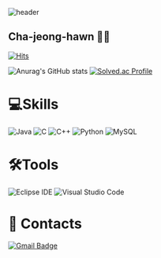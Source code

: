 ![header](https://capsule-render.vercel.app/api?type=wave&color=gradient&text=Welcome&height=300&fontSize=100)

## Cha-jeong-hawn 👷‍♂️
[![Hits](https://hits.seeyoufarm.com/api/count/incr/badge.svg?url=https%3A%2F%2Fgithub.com%2Frightear01%2FCha-jeong-hawn&count_bg=%2379C83D&title_bg=%23EEEECB&icon=atom.svg&icon_color=%2360CC67&title=hits&edge_flat=false)](https://hits.seeyoufarm.com)

![Anurag's GitHub stats](https://github-readme-stats.vercel.app/api?username=rightear01&show_icons=true&theme=dracula)
[![Solved.ac Profile](http://mazassumnida.wtf/api/v2/generate_badge?boj=rightear01)](https://solved.ac/rightear01/)

# 💻Skills
![Java](https://img.shields.io/badge/Java-007396.svg?&style=for-the-badge&logo=Java&logoColor=white)
![C](https://img.shields.io/badge/C-A8B9CC.svg?&style=for-the-badge&logo=C&logoColor=white)
![C++](https://img.shields.io/badge/C++-00599C.svg?&style=for-the-badge&logo=C++&logoColor=white)
![Python](https://img.shields.io/badge/Python-3776AB.svg?&style=for-the-badge&logo=Python&logoColor=white)
![MySQL](https://img.shields.io/badge/MySQL-4479A1.svg?&style=for-the-badge&logo=MySQL&logoColor=white)
# 🛠️Tools
![Eclipse IDE](https://img.shields.io/badge/Eclipse%20IDE-2C2255.svg?&style=for-the-badge&logo=Eclipse%20IDE&logoColor=white)
![Visual Studio Code](https://img.shields.io/badge/Visual%20Studio%20Code-007ACC.svg?&style=for-the-badge&logo=Visual%20Studio%20Code&logoColor=white)

# :email: Contacts
[![Gmail Badge](https://img.shields.io/badge/Gmail-d14836?style=flat-square&logo=Gmail&logoColor=white&link=mailto:rightear01@gmail.com)](mailto:rightear01@gmail.com)
